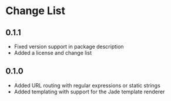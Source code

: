 Change List
===========

0.1.1
-----

* Fixed version support in package description
* Added a license and change list

0.1.0
-----

* Added URL routing with regular expressions or static strings
* Added templating with support for the Jade template renderer

